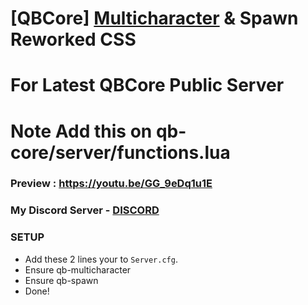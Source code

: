 # [QBCore] [Multicharacter](https://github.com/qbcore-framework/qb-multicharacter) & Spawn Reworked CSS
# For Latest QBCore Public Server

# Note Add this on qb-core/server/functions.lua

### Preview : https://youtu.be/GG_9eDq1u1E

### My Discord Server - [DISCORD](https://discord.gg/jSDMuNjpuw)

### SETUP 
- Add these 2 lines your to `Server.cfg`.
- Ensure qb-multicharacter 
- Ensure qb-spawn
- Done!
